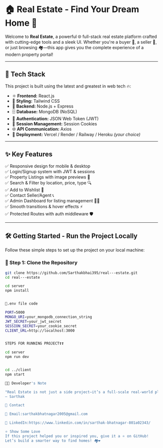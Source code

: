 # 🏠 Real Estate - Find Your Dream Home 💼

Welcome to **Real Estate**, a powerful 🌐 full-stack real estate platform crafted with cutting-edge tools and a sleek UI. Whether you're a buyer 🛒, a seller 💸, or just browsing 🏘️—this app gives you the complete experience of a modern property portal!

---

## 🧰 Tech Stack

This project is built using the latest and greatest in web tech 🔥:

- ⚛️ **Frontend:** React.js
- 🎨 **Styling:** Tailwind CSS
- 🧠 **Backend:** Node.js + Express
- 🗄️ **Database:** MongoDB (NoSQL)
- 🔐 **Authentication:** JSON Web Token (JWT)
- 🍪 **Session Management:** Session Cookies
- 🌐 **API Communication:** Axios
- 🚀 **Deployment:** Vercel / Render / Railway / Heroku *(your choice)*

---

## ✨ Key Features

✅ Responsive design for mobile & desktop  
✅ Login/Signup system with JWT & sessions  
✅ Property Listings with image previews 🏡  
✅ Search & Filter by location, price, type 🔍  
✅ Add to Wishlist 💖  
✅ Contact Seller/Agent 📞  
✅ Admin Dashboard for listing management 👨‍💼  
✅ Smooth transitions & hover effects ⚡  
✅ Protected Routes with auth middleware 🛡️  

---

## 🛠️ Getting Started - Run the Project Locally

Follow these simple steps to set up the project on your local machine:

### 🔻 Step 1: Clone the Repository

```bash
git clone https://github.com/Sarthakbhai395/real---estate.git
cd real---estate

cd server
npm install


💓.env file code 

PORT=5000
MONGO_URI=your_mongodb_connection_string
JWT_SECRET=your_jwt_secret
SESSION_SECRET=your_cookie_secret
CLIENT_URL=http://localhost:3000


STEPS FOR RUNNING PROJECT❣️❣️

cd server
npm run dev


cd ../client
npm start

👨‍💻 Developer's Note

"Real Estate is not just a side project—it’s a full-scale real-world platform created to simplify how people interact with properties. It’s sleek, secure, scalable, and super fast!" 🚀
— Sarthak

📩 Contact

📧 Email:sarthakbhatnagar2005@gmail.com

💼 LinkedIn:https://www.linkedin.com/in/sarthak-bhatnagar-801a02343/

⭐ Show Some Love
If this project helped you or inspired you, give it a ⭐ on GitHub!
Let’s build a smarter way to find homes! 🏘️❤️


